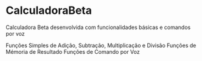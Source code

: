 # CalculadoraBeta
Calculadora Beta desenvolvida com funcionalidades básicas e comandos por voz


Funções Simples de Adição, Subtração, Multiplicação e Divisão
Funções de Mémoria de Resultado
Funções de Comando por Voz
